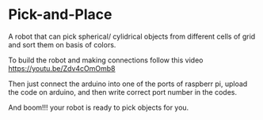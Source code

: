 # Pick-and-Place
A robot that can pick spherical/ cylidrical objects from different cells of grid and sort them on basis of colors.

To build the robot and making connections follow this video https://youtu.be/Zdv4cOmOmb8

Then just connect the arduino into one of the ports of raspberr pi, upload the code on arduino, and then write correct port number in the codes.

And boom!!! your robot is ready to pick objects for you.
